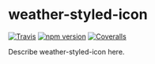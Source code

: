 # weather-styled-icon

[![Travis][build-badge]][build]
[![npm version](https://badge.fury.io/js/weather-styled-icon.svg)](https://www.npmjs.org/package/npm-package)
[![Coveralls][coveralls-badge]][coveralls]

Describe weather-styled-icon here.

[build-badge]: https://img.shields.io/travis/EmaSuriano/weather-styled-icon/master.png?style=flat-square
[build]: https://travis-ci.org/EmaSuriano/weather-styled-icon
[coveralls-badge]: https://img.shields.io/coveralls/EmaSuriano/weather-styled-icon/master.png?style=flat-square
[coveralls]: https://coveralls.io/github/EmaSuriano/weather-styled-icon

